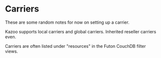 # Carriers

These are some random notes for now on setting up a carrier.  

Kazoo supports local carriers and global carriers.  Inherited reseller carriers even.

Carriers are often listed under "resources" in the Futon CouchDB filter views.
